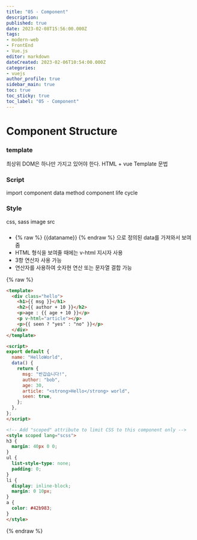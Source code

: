 ```yaml
---
title: "05 - Component"
description: 
published: true
date: 2023-02-08T15:56:00.000Z
tags: 
- modern-web
- FrontEnd
- Vue.js
editor: markdown
dateCreated: 2023-02-06T10:54:00.000Z
categories: 
- vuejs
author_profile: true
sidebar_main: true
toc: true
toc_sticky: true
toc_label: "05 - Component"
---
```


# Component Structure
### template
최상위 DOM은 하나만 가지고 있어야 한다.
HTML + vue Template 문법

### Script
import
component 
data
method
component life cycle

### Style
css, sass
image src

###
- {% raw %} {{dataname}} {% endraw %} 으로 정의된 data를 가져와서 보여줌
- HTML 형식을 보여줄 때에는 v-html 지시자 사용
- 3항 연산자 사용 가능
- 연산자를 사용하여 숫자현 연산 또는 문자열 결합 가능

{% raw %}
```html
<template>
  <div class="hello">
    <h1>{{ msg }}</h1>
    <h2>{{ author + 10 }}</h2>
    <p>age : {{ age + 10 }}</p>
    <p v-html="article"></p>
    <p>{{ seen ? "yes" : "no" }}</p>
  </div>
</template>

<script>
export default {
  name: "HelloWorld",
  data() {
    return {
      msg: "반갑습니다!",
      author: "bob",
      age: 30,
      article: "<strong>Hello</strong> world",
      seen: true,
    };
  },
};
</script>

<!-- Add "scoped" attribute to limit CSS to this component only -->
<style scoped lang="scss">
h3 {
  margin: 40px 0 0;
}
ul {
  list-style-type: none;
  padding: 0;
}
li {
  display: inline-block;
  margin: 0 10px;
}
a {
  color: #42b983;
}
</style>
```
{% endraw %}